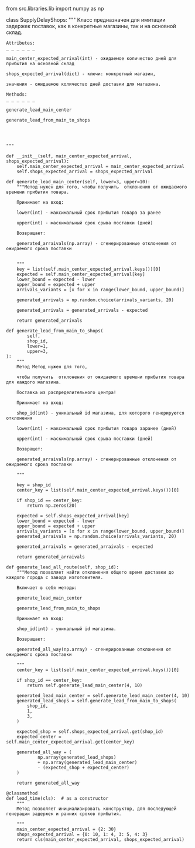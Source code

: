 from src.libraries.lib import numpy as np


class SupplyDelayShops:
    """
    Класс предназначен для имитации задержек поставок, как в конкретные магазины, так и на основной склад.

    Attributes:
    _ _ _ _ _ _

    main_center_expected_arrival(int) - ожидаемое количество дней для прибытия на основной склад

    shops_expected_arrival(dict) - ключи: конкретный магазин,

    значения - ожидаемое количество дней доставки для магазина.

    Methods:
    _ _ _ _ _ _

    generate_lead_main_center

    generate_lead_from_main_to_shops




    """

    def __init__(self, main_center_expected_arrival, shops_expected_arrival):
        self.main_center_expected_arrival = main_center_expected_arrival
        self.shops_expected_arrival = shops_expected_arrival

    def generate_lead_main_center(self, lower=3, upper=10):
        """Метод нужен для того, чтобы получить  отклонения от ожидаемого времени прибытия товара.

        Принимает на вход:

        lower(int) - максимальный срок прибытия товара за ранее

        upper(int) - маскимальный срок срыва поставки (дней)

        Возвращает:

        generated_arraivals(np.array) - сгенерированные отклонения от ожидаемого срока поставки


        """
        key = list(self.main_center_expected_arrival.keys())[0]
        expected = self.main_center_expected_arrival[key]
        lower_bound = expected - lower
        upper_bound = expected + upper
        arrivals_variants = [x for x in range(lower_bound, upper_bound)]

        generated_arrivals = np.random.choice(arrivals_variants, 20)

        generated_arrivals = generated_arrivals - expected

        return generated_arrivals

    def generate_lead_from_main_to_shops(
            self,
            shop_id,
            lower=1,
            upper=3,
    ):
        """
        Метод Метод нужен для того,

        чтобы получить  отклонения от ожидаемого времени прибытия товара для каждого магазина.

        Поставка из распределительного центра!

        Принимает на вход:

        shop_id(int) - уникальный id магазина, для которого генерируются отклонения

        lower(int) - максимальный срок прибытия товара заранее (дней)

        upper(int) - маскимальный срок срыва поставки (дней)

        Возвращет:

        generated_arraivals(np.array) - сгенерированные отклонения от ожидаемого срока поставки

        """

        key = shop_id
        center_key = list(self.main_center_expected_arrival.keys())[0]

        if shop_id == center_key:
            return np.zeros(20)

        expected = self.shops_expected_arrival[key]
        lower_bound = expected - lower
        upper_bound = expected + upper
        arrivals_variants = [x for x in range(lower_bound, upper_bound)]
        generated_arraivals = np.random.choice(arrivals_variants, 20)

        generated_arraivals = generated_arraivals - expected

        return generated_arraivals

    def generate_lead_all_route(self, shop_id):
        """Метод позволяет найти отклонения общего время доставки до каждого города с завода изготовителя.

        Включает в себя методы:

        generate_lead_main_center

        generate_lead_from_main_to_shops

        Принимает на вход:

        shop_id(int) - уникальный id магазина.

        Возвращает:

        generated_all_way(np.array) - сгенерированные отклонения от ожидаемого срока поставки

        """
        center_key = list(self.main_center_expected_arrival.keys())[0]

        if shop_id == center_key:
            return self.generate_lead_main_center(4, 10)

        generated_lead_main_center = self.generate_lead_main_center(4, 10)
        generated_lead_shops = self.generate_lead_from_main_to_shops(
            shop_id,
            1,
            3,
        )

        expected_shop = self.shops_expected_arrival.get(shop_id)
        expected_center = self.main_center_expected_arrival.get(center_key)

        generated_all_way = (
                np.array(generated_lead_shops)
                + np.array(generated_lead_main_center)
                - (expected_shop + expected_center)
        )

        return generated_all_way

    @classmethod
    def lead_time(cls):  # as a constructor
        """
        Метод позволяет инициализировать конструктор, для последующей генерации задержек и ранних сроков прибытия.

        """
        main_center_expected_arrival = {2: 30}
        shops_expected_arrival = {0: 10, 1: 4, 3: 5, 4: 3}
        return cls(main_center_expected_arrival, shops_expected_arrival)
